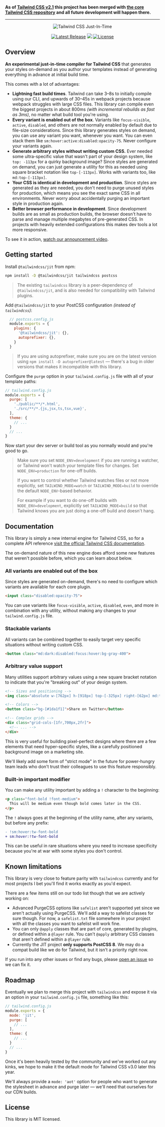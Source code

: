 **As of [Tailwind CSS v2.1](https://blog.tailwindcss.com/tailwindcss-2-1) this project has been merged with [the core Tailwind CSS repository](https://github.com/tailwindlabs/tailwindcss) and all future development will happen there.**

---

<p align="center">
    <img src="https://raw.githubusercontent.com/tailwindlabs/tailwindcss-jit/main/.github/logo.svg" alt="Tailwind CSS Just-In-Time">
</p>

<p align="center">
    <a href="https://github.com/tailwindlabs/tailwindcss-jit/releases"><img src="https://img.shields.io/npm/v/@tailwindcss/jit" alt="Latest Release"></a>
    <a href="https://github.com/tailwindlabs/tailwindcss-jit/actions/workflows/main.yml"><img src="https://github.com/tailwindlabs/tailwindcss-jit/actions/workflows/main.yml/badge.svg"></a>
    <a href="https://github.com/tailwindlabs/tailwindcss-jit/blob/master/LICENSE"><img src="https://img.shields.io/npm/l/@tailwindcss/jit.svg" alt="License"></a>
</p>

## Overview

**An experimental just-in-time compiler for Tailwind CSS** that generates your styles on-demand as you author your templates instead of generating everything in advance at initial build time.

This comes with a lot of advantages:

- **Lightning fast build times**. Tailwind can take 3–8s to initially compile using our CLI, and upwards of 30–45s in webpack projects because webpack struggles with large CSS files. This library can compile even the biggest projects in about 800ms _(with incremental rebuilds as fast as 3ms)_, no matter what build tool you're using.
- **Every variant is enabled out of the box**. Variants like `focus-visible`, `active`, `disabled`, and others are not normally enabled by default due to file-size considerations. Since this library generates styles on demand, you can use any variant you want, whenever you want. You can even stack them like `sm:hover:active:disabled:opacity-75`. Never configure your variants again.
- **Generate arbitrary styles without writing custom CSS.** Ever needed some ultra-specific value that wasn't part of your design system, like `top: -113px` for a quirky background image? Since styles are generated on demand, you can just generate a utility for this as needed using square bracket notation like `top-[-113px]`. Works with variants too, like `md:top-[-113px]`.
- **Your CSS is identical in development and production**. Since styles are generated as they are needed, you don't need to purge unused styles for production, which means you see the exact same CSS in all environments. Never worry about accidentally purging an important style in production again.
- **Better browser performance in development**. Since development builds are as small as production builds, the browser doesn't have to parse and manage multiple megabytes of pre-generated CSS. In projects with heavily extended configurations this makes dev tools a lot more responsive.

To see it in action, [watch our announcement video](https://www.youtube.com/watch?v=3O_3X7InOw8).

## Getting started

Install `@tailwindcss/jit` from npm:

```sh
npm install -D @tailwindcss/jit tailwindcss postcss
```

> The existing `tailwindcss` library is a peer-dependency of `@tailwindcss/jit`, and is also needed for compatibility with Tailwind plugins.

Add `@tailwindcss/jit` to your PostCSS configuration _(instead of `tailwindcss`)_:

```js
  // postcss.config.js
  module.exports = {
    plugins: {
      '@tailwindcss/jit': {},
      autoprefixer: {},
    }
  }
```

> If you are using autoprefixer, make sure you are on the latest version using `npm install -D autoprefixer@latest` — there's a bug in older versions that makes it incompatible with this library.

Configure the `purge` option in your `tailwind.config.js` file with all of your template paths:

```js
// tailwind.config.js
module.exports = {
  purge: [
    './public/**/*.html',
    './src/**/*.{js,jsx,ts,tsx,vue}',
  ],
  theme: {
    // ...
  }
  // ...
}
```

Now start your dev server or build tool as you normally would and you're good to go.

> Make sure you set `NODE_ENV=development` if you are running a watcher, or Tailwind won't watch your template files for changes. Set `NODE_ENV=production` for one-off builds.
>
> If you want to control whether Tailwind watches files or not more explicitly, set `TAILWIND_MODE=watch` or `TAILWIND_MODE=build` to override the default `NODE_ENV`-based behavior.
>
> For example if you want to do one-off builds with `NODE_ENV=development`, explicitly set `TAILWIND_MODE=build` so that Tailwind knows you are just doing a one-off build and doesn't hang.

## Documentation

This library is simply a new internal engine for Tailwind CSS, so for a complete API reference [visit the official Tailwind CSS documentation](https://tailwindcss.com).

The on-demand nature of this new engine does afford some new features that weren't possible before, which you can learn about below.

### All variants are enabled out of the box

Since styles are generated on-demand, there's no need to configure which variants are available for each core plugin.

```html
<input class="disabled:opacity-75">
```

You can use variants like `focus-visible`, `active`, `disabled`, `even`, and more in combination with any utility, without making any changes to your `tailwind.config.js` file.

### Stackable variants

All variants can be combined together to easily target very specific situations without writing custom CSS.

```html
<button class="md:dark:disabled:focus:hover:bg-gray-400">
```

### Arbitrary value support

Many utilities support arbitrary values using a new square bracket notation to indicate that you're "breaking out" of your design system.

```html
<!-- Sizes and positioning -->
<img class="absolute w-[762px] h-[918px] top-[-325px] right-[62px] md:top-[-400px] md:right-[80px]" src="/crazy-background-image.png">

<!-- Colors -->
<button class="bg-[#1da1f1]">Share on Twitter</button>

<!-- Complex grids -->
<div class="grid-cols-[1fr,700px,2fr]">
  <!-- ... -->
</div>
```

This is very useful for building pixel-perfect designs where there are a few elements that need hyper-specific styles, like a carefully positioned background image on a marketing site.

We'll likely add some form of "strict mode" in the future for power-hungry team leads who don't trust their colleagues to use this feature responsibly.

### Built-in important modifier

You can make any utility important by adding a `!` character to the beginning:

```html
<p class="font-bold !font-medium">
  This will be medium even though bold comes later in the CSS.
</p>
```

The `!` always goes at the beginning of the utility name, after any variants, but before any prefix:

```diff
- !sm:hover:tw-font-bold
+ sm:hover:!tw-font-bold
```

This can be useful in rare situations where you need to increase specificity because you're at war with some styles you don't control.

## Known limitations

This library is very close to feature parity with `tailwindcss` currently and for most projects I bet you'll find it works exactly as you'd expect.

There are a few items still on our todo list though that we are actively working on:

- Advanced PurgeCSS options like `safelist` aren't supported yet since we aren't actually using PurgeCSS. We'll add a way to safelist classes for sure though. For now, a `safelist.txt` file somewhere in your project with all the classes you want to safelist will work fine.
- You can only `@apply` classes that are part of core, generated by plugins, or defined within a `@layer` rule. You can't `@apply` arbitrary CSS classes that aren't defined within a `@layer` rule.
- Currently the JIT project **only supports PostCSS 8**. We may do a compat build like we do for Tailwind, but it isn't a priority right now.

If you run into any other issues or find any bugs, please [open an issue](https://github.com/tailwindlabs/tailwindcss-jit/issues/new) so we can fix it.

## Roadmap

Eventually we plan to merge this project with `tailwindcss` and expose it via an option in your `tailwind.config.js` file, something like this:

```js
// tailwind.config.js
module.exports = {
  mode: 'jit',
  purge: [
    // ...
  ],
  theme: {
    // ...
  }
  // ...
}
```

Once it's been heavily tested by the community and we've worked out any kinks, we hope to make it the default mode for Tailwind CSS v3.0 later this year.

We'll always provide a `mode: 'aot'` option for people who want to generate the stylesheet in advance and purge later — we'll need that ourselves for our CDN builds.

## License

This library is MIT licensed.
